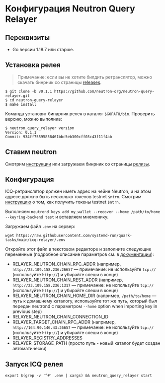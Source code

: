 # Конфигурация Neutron Query Relayer

## Переквизиты

- Go версии 1.18.7 или старше.

## Установка релея

> Примечание: если вы не хотите билдить ретранслятор, можно скачать бинрник со страницы [releases](https://github.com/neutron-org/neutron-query-relayer/releases/tag/v0.1.1).

```
$ git clone -b v0.1.1 https://github.com/neutron-org/neutron-query-relayer.git
$ cd neutron-query-relayer
$ make install
```

Команда установит бинарник релея в каталог `$GOPATH/bin`. Проверить версию, можно выполнив:

```
$ neutron_query_relayer version
Version: 0.1.1
Commit: 934ff75595858461bbc5eb300cff03c43f11f4ab
```

## Ставим neutron

Смотрим [инструкции](https://github.com/neutron-org/testnets/blob/main/quark/README.md#node-installation) или загружаем бинрник со страницы [релизы](https://github.com/neutron-org/neutron/releases/tag/v0.1.1).


## Конфигурация

ICQ-ретранслятор должен иметь адрес на чейне Neutron, и на этом адресе должно быть несколько токенов testnet `$ntrn`. Смотрим [инструкцию](https://github.com/neutron-org/testnets/blob/main/quark/testcases/ICA+ICQ.md#generate-the-relayer-address-on-neutron-and-get-testnet-ntrn-tokens) о том, как получить токены testnet `$ntrn`.

Выполняем `neutrond keys add my_wallet --recover --home /path/to/home --keyring-backend test` и вставляем мнемонику.

Загружаем файл `.env` на сервер:

```
wget https://raw.githubusercontent.com/systemd-run/quark-tasks/main/icq-relayer/.env
```

Откройте этот файл в текстовом редакторе и заполните следующие переменные (подробное описание параметров см. в [документации](https://docs.neutron.org/relaying/icq-relayer#configuration)):

- RELAYER_NEUTRON_CHAIN_RPC_ADDR (например, `http://23.109.158.236:26657` — примечание: не используйте `tcp://` (используйте `http://`) и убирайте слеши в конце)
- RELAYER_NEUTRON_CHAIN_REST_ADDR (например, `http://23.109.158.236:1317` — примечание: не используйте `tcp://` (используйте `http://`) и убирайте слеши в конце)
- RELAYER_NEUTRON_CHAIN_HOME_DIR (например, `/path/to/home` — путь к домашнему каталогу, используйте тот же путь, который был передан neutrond с параметром `--home` option when importing key in previous step)
- RELAYER_NEUTRON_CHAIN_CONNECTION_ID
- RELAYER_TARGET_CHAIN_RPC_ADDR (например, `http://164.90.146.43:26657` — примечание: не используйте `tcp://` (используйте `http://`) и убирайте слеши в конце)
- RELAYER_REGISTRY_ADDRESSES
- RELAYER_STORAGE_PATH (просто путь - новый каталог будет создан автоматически)

## Запуск ICQ релея

```
export $(grep -v '^#' .env | xargs) && neutron_query_relayer start
```
